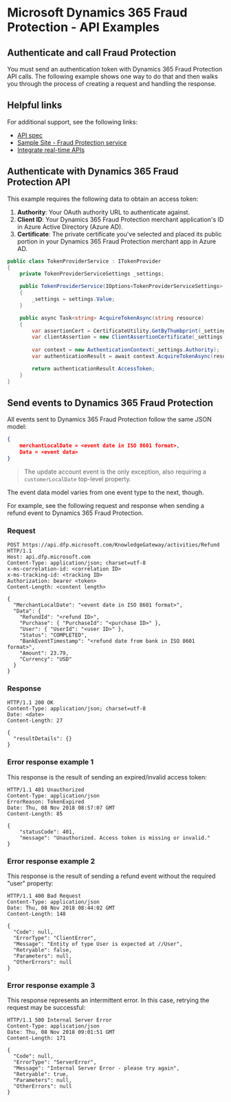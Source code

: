 # Microsoft Dynamics 365 Fraud Protection - API Examples
## Authenticate and call Fraud Protection

You must send an authentication token with Dynamics 365 Fraud Protection API calls. The following example shows one way to do that and then walks you through the process of creating a request and handling the response.

## Helpful links
For additional support, see the following links:
- [API spec](https://apidocs.microsoft.com/services/graphriskapi)
- [Sample Site - Fraud Protection service](../src/Infrastructure/Services/FraudProtectionService.cs)
- [Integrate real-time APIs](https://go.microsoft.com/fwlink/?linkid=2085128)

## Authenticate with Dynamics 365 Fraud Protection API
This example requires the following data to obtain an access token:

1. **Authority**: Your OAuth authority URL to authenticate against.
1. **Client ID**: Your Dynamics 365 Fraud Protection merchant application's ID in Azure Active Directory (Azure AD).
1. **Certificate**: The private certificate you've selected and placed its public portion in your Dynamics 365 Fraud Protection merchant app in Azure AD.

```csharp
public class TokenProviderService : ITokenProvider
{
    private TokenProviderServiceSettings _settings;

    public TokenProviderService(IOptions<TokenProviderServiceSettings> settings)
    {
        _settings = settings.Value;
    }

    public async Task<string> AcquireTokenAsync(string resource)
    {
        var assertionCert = CertificateUtility.GetByThumbprint(_settings.CertificateThumbprint);
        var clientAssertion = new ClientAssertionCertificate(_settings.ClientId, assertionCert);
        
        var context = new AuthenticationContext(_settings.Authority);
        var authenticationResult = await context.AcquireTokenAsync(resource, clientAssertion);

        return authenticationResult.AccessToken;
    }
}
```
## Send events to Dynamics 365 Fraud Protection
All events sent to Dynamics 365 Fraud Protection follow the same JSON model:
```json
{
    merchantLocalDate = <event date in ISO 8601 format>,
    Data = <event data>
}
```

> The update account event is the only exception, also requiring a ```customerLocalDate``` top-level property.

The event data model varies from one event type to the next, though.

For example, see the following request and response when sending a refund event to Dynamics 365 Fraud Protection.

### Request

```http
POST https://api.dfp.microsoft.com/KnowledgeGateway/activities/Refund HTTP/1.1
Host: api.dfp.microsoft.com
Content-Type: application/json; charset=utf-8
x-ms-correlation-id: <correlation ID>
x-ms-tracking-id: <tracking ID>
Authorization: bearer <token>
Content-Length: <content length>

{
  "MerchantLocalDate": "<event date in ISO 8601 format>",
  "Data": {
    "RefundId": "<refund ID>",
    "Purchase": { "PurchaseId": "<purchase ID>" },
    "User": { "UserId": "<user ID>" },
    "Status": "COMPLETED",
    "BankEventTimestamp": "<refund date from bank in ISO 8601 format>",
    "Amount": 23.79,
    "Currency": "USD"
  }
}
```
### Response
```http
HTTP/1.1 200 OK
Content-Type: application/json; charset=utf-8
Date: <date>
Content-Length: 27

{
  "resultDetails": {}
}
```

### Error response example 1
This response is the result of sending an expired/invalid access token:
```http
HTTP/1.1 401 Unauthorized
Content-Type: application/json
ErrorReason: TokenExpired
Date: Thu, 08 Nov 2018 08:57:07 GMT
Content-Length: 85

{
    "statusCode": 401,
    "message": "Unauthorized. Access token is missing or invalid."
}
```
### Error response example 2
This response is the result of sending a refund event without the required "user" property:
```http
HTTP/1.1 400 Bad Request
Content-Type: application/json
Date: Thu, 08 Nov 2018 08:44:02 GMT
Content-Length: 148

{
  "Code": null,
  "ErrorType": "ClientError",
  "Message": "Entity of type User is expected at //User",
  "Retryable": false,
  "Parameters": null,
  "OtherErrors": null
}
```
### Error response example 3
This response represents an intermittent error. In this case, retrying the request may be successful:
```http
HTTP/1.1 500 Internal Server Error
Content-Type: application/json
Date: Thu, 08 Nov 2018 09:01:51 GMT
Content-Length: 171

{
  "Code": null,
  "ErrorType": "ServerError",
  "Message": "Internal Server Error - please try again",
  "Retryable": true,
  "Parameters": null,
  "OtherErrors": null
}
```
